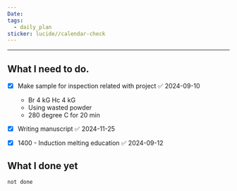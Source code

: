```yaml
---
Date: 
tags:
  - daily_plan
sticker: lucide//calendar-check
---
```

---
## What I need to do.

- [x] Make sample for inspection related with project ✅ 2024-09-10
	- Br 4 kG Hc 4 kG
	- Using wasted powder 
	- 280 degree C for 20 min
- [x] Writing manuscript ✅ 2024-11-25
- [x] 1400 - Induction melting education ✅ 2024-09-12



## What I done yet
```tasks
not done
```
